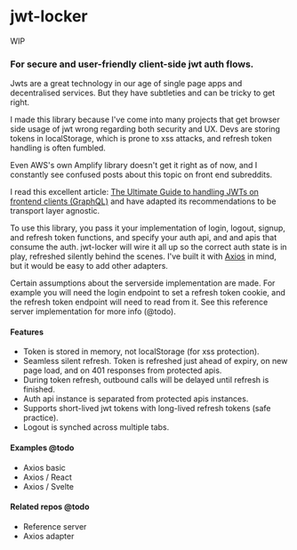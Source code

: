 # jwt-locker

WIP

### For secure and user-friendly client-side jwt auth flows.

Jwts are a great technology in our age of single page apps and decentralised services. But they have subtleties and can be tricky to get right.

I made this library because I've come into many projects that get browser side usage of jwt wrong regarding both security and UX. Devs are storing tokens in localStorage, which is prone to xss attacks, and refresh token handling is often fumbled.

Even AWS's own Amplify library doesn't get it right as of now, and I constantly see confused posts about this topic on front end subreddits.

I read this excellent article: [The Ultimate Guide to handling JWTs on frontend clients (GraphQL)](https://hasura.io/blog/best-practices-of-using-jwt-with-graphql) and have adapted its recommendations to be transport layer agnostic.

To use this library, you pass it your implementation of login, logout, signup, and refresh token functions, and specify your auth api, and and apis that consume the auth. jwt-locker will wire it all up so the correct auth state is in play, refreshed silently behind the scenes. I've built it with [Axios](https://github.com/axios/axios) in mind, but it would be easy to add other adapters.

Certain assumptions about the serverside implementation are made. For example you will need the login endpoint to set a refresh token cookie, and the refresh token endpoint will need to read from it. See this reference server implementation for more info (@todo).

#### Features

- Token is stored in memory, not localStorage (for xss protection).
- Seamless silent refresh. Token is refreshed just ahead of expiry, on new page load, and on 401 responses from protected apis.
- During token refresh, outbound calls will be delayed until refresh is finished.
- Auth api instance is separated from protected apis instances.
- Supports short-lived jwt tokens with long-lived refresh tokens (safe practice).
- Logout is synched across multiple tabs.

#### Examples @todo

- Axios basic
- Axios / React
- Axios / Svelte

#### Related repos @todo

- Reference server
- Axios adapter

